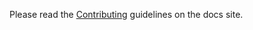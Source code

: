 Please read the [Contributing] guidelines on the docs site.

[Contributing]: https://sage-bionetworks-challenges.github.io/cnb-tools/contributing/
